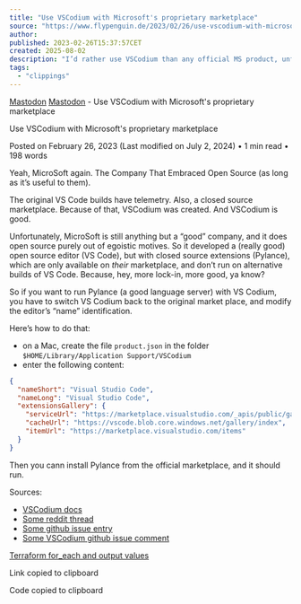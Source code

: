 ```yaml
---
title: "Use VSCodium with Microsoft's proprietary marketplace"
source: "https://www.flypenguin.de/2023/02/26/use-vscodium-with-microsofts-proprietary-marketplace/"
author:
published: 2023-02-26T15:37:57CET
created: 2025-08-02
description: "I’d rather use VSCodium than any official MS product, unfortunately they blocked it from the official store. Or … tried to, at least."
tags:
  - "clippings"
---
```

[Mastodon](https://mstdn.social/@the_me) [Mastodon](https://fosstodon.org/@flypenguin) \- Use VSCodium with Microsoft's proprietary marketplace

Use VSCodium with Microsoft's proprietary marketplace

Posted on February 26, 2023 (Last modified on July 2, 2024) • 1 min read • 198 words

Yeah, MicroSoft again. The Company That Embraced Open Source (as long as it’s useful to them).

The original VS Code builds have telemetry. Also, a closed source marketplace. Because of that, VSCodium was created. And VSCodium is good.

Unfortunately, MicroSoft is still anything but a “good” company, and it does open source purely out of egoistic motives. So it developed a (really good) open source editor (VS Code), but with closed source extensions (Pylance), which are only available on *their* marketplace, and don’t run on alternative builds of VS Code. Because, hey, more lock-in, more good, ya know?

So if you want to run Pylance (a good language server) with VS Codium, you have to switch VS Codium back to the original market place, and modify the editor’s “name” identification.

Here’s how to do that:

- on a Mac, create the file `product.json` in the folder `$HOME/Library/Application Support/VSCodium`
- enter the following content:
```json
{
  "nameShort": "Visual Studio Code",
  "nameLong": "Visual Studio Code",
  "extensionsGallery": {
    "serviceUrl": "https://marketplace.visualstudio.com/_apis/public/gallery",
    "cacheUrl": "https://vscode.blob.core.windows.net/gallery/index",
    "itemUrl": "https://marketplace.visualstudio.com/items"
  }
}
```

Then you cann install Pylance from the official marketplace, and it should run.

Sources:

- [VSCodium docs](https://www.flypenguin.de/github.com/VSCodium/vscodium/blob/master/DOCS.md#how-to-use-a-different-extension-gallery)
- [Some reddit thread](https://www.flypenguin.de/www.reddit.com/r/linux/comments/k0s8qw/comment/ggnqes7)
- [Some github issue entry](https://www.flypenguin.de/github.com/flathub/com.vscodium.codium/issues/90)
- [Some VSCodium github issue comment](https://www.flypenguin.de/github.com/VSCodium/vscodium/issues/892#issuecomment-986663776)

[Terraform for\_each and output values](https://www.flypenguin.de/2023/03/14/terraform-for-each-and-output-values/)

Link copied to clipboard

Code copied to clipboard